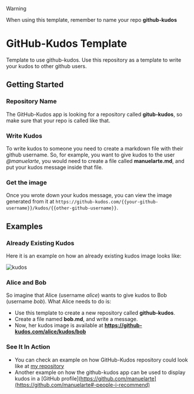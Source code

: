 > [!WARNING]  
> When using this template, remember to name your repo **github-kudos**

# GitHub-Kudos Template
Template to use github-kudos. Use this repository as a template to write your kudos to other github users.

## Getting Started

### Repository Name

The GitHub-Kudos app is looking for a repository called **gitub-kudos**, so make sure that your repo is called like that.

### Write Kudos

To write kudos to someone you need to create a markdown file with their github username. 
So, for example, you want to give kudos to the user *@manuelarte*, you would need to create a file called **manuelarte.md**, and put your kudos message inside that file.

### Get the image

Once you wrote down your kudos message, you can view the image generated from it at `https://github-kudos.com/{{your-github-username}}/kudos/{{other-github-username}}`.

## Examples

### Already Existing Kudos

Here it is an example on how an already existing kudos image looks like:

![kudos](https://github-kudos.com/manuelarte/kudos/octocat?alpha=255)

### Alice and Bob

So imagine that Alice (username *alice*) wants to give kudos to Bob (username *bob*). What Alice needs to do is:

+ Use this template to create a new repository called **github-kudos**.
+ Create a file named **bob.md**, and write a message.
+ Now, her kudos image is available at **https://github-kudos.com/alice/kudos/bob**

### See It In Action

+ You can check an example on how GitHub-Kudos repository could look like at [my repository](https://github.com/manuelarte/github-kudos)
+ Another example on how the github-kudos app can be used to display kudos in a [GitHub profile](https://github.com/manuelarte](https://github.com/manuelarte#-people-i-recommend)


